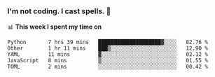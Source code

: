 ### I'm not coding. I cast spells. 🎩

📊 **This week I spent my time on**
<!--START_SECTION:waka-->
```text
Python       7 hrs 39 mins   ████████████████████▓░░░░   82.76 % 
Other        1 hr 11 mins    ███▒░░░░░░░░░░░░░░░░░░░░░   12.90 % 
YAML         11 mins         ▓░░░░░░░░░░░░░░░░░░░░░░░░   02.12 % 
JavaScript   8 mins          ▒░░░░░░░░░░░░░░░░░░░░░░░░   01.55 % 
TOML         2 mins          ░░░░░░░░░░░░░░░░░░░░░░░░░   00.42 % 
```
<!--END_SECTION:waka-->
